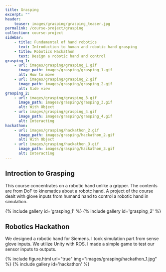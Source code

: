 ```yaml
---
title: Grasping
excerpt: ""
header:
    teaser: images/grasping/grasping_teaser.jpg
permalink: /course-project/grasping
collection: course-project
sidebar:
    - title: Fundamental of hand robotics
      text: Introduction to human and robotic hand grasping
    - title: Robotics Hackathon
      text: Design a robotic hand and control
grasping_1:
    - url: images/grasping/grasping_1.gif
      image_path: images/grasping/grasping_1.gif
      alt: How to move
    - url: images/grasping/grasping_2.gif
      image_path: images/grasping/grasping_2.gif
      alt: Side view
grasping_2:
    - url: images/grasping/grasping_3.gif
      image_path: images/grasping/grasping_3.gif
      alt: With Object
    - url: images/grasping/grasping_4.gif
      image_path: images/grasping/grasping_4.gif
      alt: Interacting
hackathon:
    - url: images/grasping/hackathon_2.gif
      image_path: images/grasping/hackathon_2.gif
      alt: With Object
    - url: images/grasping/hackathon_3.gif
      image_path: images/grasping/hackathon_3.gif
      alt: Interacting
---
```


## Introction to Grasping
This course concentrates on a robotic hand unlike a gripper. The contents are from DoF to kinematics about a robotc hand. A project of the course dealt with glove inputs from humand hand to control a robotic hand in simulation.
   
{% include gallery id='grasping_1' %}
{% include gallery id='grasping_2' %}

## Robotics Hackathon
We designed a robotic hand for Siemens. I took simulation part from sense glove inputs. We utilize Unity with ROS. I made a simple game to test our sensor inputs to outputs.

{% include figure.html url="true" img="images/grasping/hackathon_1.jpg" %}
{% include gallery id='hackathon' %}
